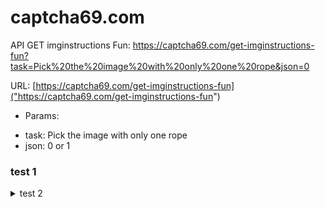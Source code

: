 # captcha69.com

API GET imginstructions Fun:
https://captcha69.com/get-imginstructions-fun?task=Pick%20the%20image%20with%20only%20one%20rope&json=0

URL: [https://captcha69.com/get-imginstructions-fun]("https://captcha69.com/get-imginstructions-fun")
- Params:
+ task: Pick the image with only one rope
+ json: 0 or 1



###  **test 1**
<details>
  <summary>test 2</summary>

| STT | zzz | xxx |
| --- | --- | --- |
| 1 | 20521008 | 000 |
| 2 | 20521008 | 000 |
| 3 | 20521008 | 000 |
| 4 | 20521008 | 000 |

</details>
